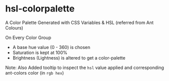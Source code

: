 # hsl-colorpalette
A Color Palette Generated with CSS Variables &amp; HSL (referred from Ant Colours)

On Every Color Group
- A base hue value (0 - 360) is chosen
- Saturation is kept at 100%
- Brightness (Lightness) is altered to get a color-palette

Note: Also Added tooltip to inspect the `hsl` value applied and corresponding ant-colors color (in `rgb hex`)
